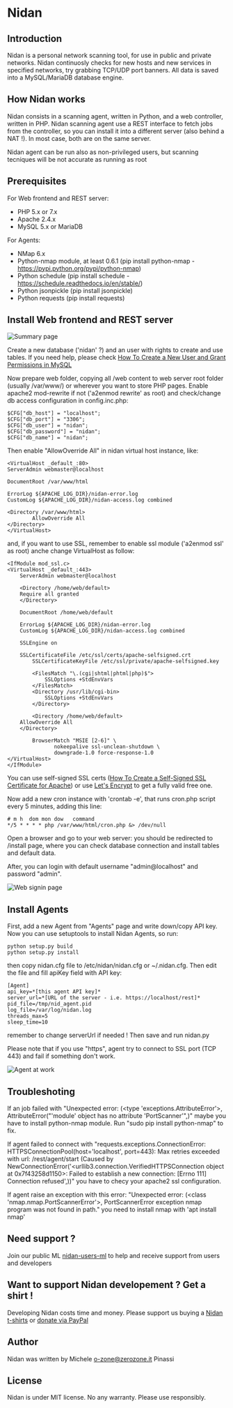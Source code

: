 Nidan
=====

Introduction
------------

Nidan is a personal network scanning tool, for use in public and private networks. Nidan continuosly checks for new hosts and new services in 
specified networks, try grabbing TCP/UDP port banners. All data is saved into a MySQL/MariaDB database engine.

How Nidan works
---------------

Nidan consists in a scanning agent, written in Python, and a web controller, written in PHP. Nidan scanning agent use a REST interface to fetch jobs from the controller,
so you can install it into a different server (also behind a NAT !). In most case, both are on the same server.

Nidan agent can be run also as non-privileged users, but scanning tecniques will be not accurate as running as root

## Prerequisites 

For Web frontend and REST server:
* PHP 5.x or 7.x
* Apache 2.4.x
* MySQL 5.x or MariaDB

For Agents:
* NMap 6.x
* Python-nmap module, at least 0.6.1 (pip install python-nmap - https://pypi.python.org/pypi/python-nmap)
* Python schedule (pip install schedule - https://schedule.readthedocs.io/en/stable/)
* Python jsonpickle (pip install jsonpickle)
* Python requests (pip install requests)

## Install Web frontend and REST server

![Summary page](assets/screenshot_4.jpg "Summary page")

Create a new database ('nidan' ?) and an user with rights to create and use tables. If you need help, please check [How To Create a New User and Grant Permissions in MySQL](https://www.digitalocean.com/community/tutorials/how-to-create-a-new-user-and-grant-permissions-in-mysql)

Now prepare web folder, copying all /web content to web server root folder (usually /var/www/) or wherever you want to store PHP pages.
Enable apache2 mod-rewrite if not ('a2enmod rewrite' as root) and check/change db access configuration in config.inc.php:

    $CFG["db_host"] = "localhost";
    $CFG["db_port"] = "3306";
    $CFG["db_user"] = "nidan";
    $CFG["db_password"] = "nidan";
    $CFG["db_name"] = "nidan";

Then enable "AllowOverride All" in nidan virtual host instance, like:

    <VirtualHost _default_:80>
	ServerAdmin webmaster@localhost

	DocumentRoot /var/www/html

	ErrorLog ${APACHE_LOG_DIR}/nidan-error.log
	CustomLog ${APACHE_LOG_DIR}/nidan-access.log combined

	<Directory /var/www/html>
    	    AllowOverride All
	</Directory>
    </VirtualHost>

and, if you want to use SSL, remember to enable ssl module ('a2enmod ssl' as root) anche change VirtualHost as follow:

    <IfModule mod_ssl.c>
	<VirtualHost _default_:443>
	    ServerAdmin webmaster@localhost

	    <Directory /home/web/default>
		Require all granted
	    </Directory>

	    DocumentRoot /home/web/default

	    ErrorLog ${APACHE_LOG_DIR}/nidan-error.log
	    CustomLog ${APACHE_LOG_DIR}/nidan-access.log combined

	    SSLEngine on

	    SSLCertificateFile /etc/ssl/certs/apache-selfsigned.crt
            SSLCertificateKeyFile /etc/ssl/private/apache-selfsigned.key

            <FilesMatch "\.(cgi|shtml|phtml|php)$">
                SSLOptions +StdEnvVars
            </FilesMatch>
            <Directory /usr/lib/cgi-bin>
                SSLOptions +StdEnvVars
            </Directory>

            <Directory /home/web/default>
		AllowOverride All
	    </Directory>

            BrowserMatch "MSIE [2-6]" \
                   nokeepalive ssl-unclean-shutdown \
                   downgrade-1.0 force-response-1.0
	</VirtualHost>
    </IfModule>

You can use self-signed SSL certs ([How To Create a Self-Signed SSL Certificate for Apache](https://www.digitalocean.com/community/tutorials/how-to-create-a-self-signed-ssl-certificate-for-apache-in-ubuntu-16-04)) 
or use [Let's Encrypt](https://letsencrypt.org/) to get a fully valid free one.

Now add a new cron instance with 'crontab -e', that runs cron.php script every 5 minutes, adding this line:

    # m h  dom mon dow   command
    */5 * * * * php /var/www/html/cron.php &> /dev/null

Open a browser and go to your web server: you should be redirected to /install page, where you can check database connection and install tables and default data.

After, you can login with default username "admin@localhost" and password "admin".

![Web signin page](assets/screenshot_2.jpg "Web signin page")

## Install Agents

First, add a new Agent from "Agents" page and write down/copy API key. Now you can use setuptools to install Nidan Agents, so run:

    python setup.py build
    python setup.py install

then copy nidan.cfg file to /etc/nidan/nidan.cfg or ~/.nidan.cfg. Then edit the file and fill apiKey field with API key:

    [Agent]
    api_key=*[this agent API key]*
    server_url=*[URL of the server - i.e. https://localhost/rest]*
    pid_file=/tmp/nid_agent.pid
    log_file=/var/log/nidan.log
    threads_max=5
    sleep_time=10

remember to change serverUrl if needed ! Then save and run nidan.py

Please note that if you use "https", agent try to connect to SSL port (TCP 443) and fail if something don't work.

![Agent at work](assets/screenshot_1.jpg "Agent at work")

## Troubleshoting

If an job failed with "Unexpected error: (<type 'exceptions.AttributeError'>, AttributeError("'module' object has no attribute 'PortScanner'",)" maybe you have to install python-nmap module. Run "sudo pip install python-nmap" to fix.

If agent failed to connect with "requests.exceptions.ConnectionError: HTTPSConnectionPool(host='localhost', port=443): Max retries exceeded with url: /rest/agent/start (Caused by NewConnectionError('<urllib3.connection.VerifiedHTTPSConnection object at 0x7f43258d1150>: Failed to establish a new connection: [Errno 111] Connection refused',))" you have to checy your apache2 ssl configuration.

If agent raise an exception with this error: "Unexpected error: (<class 'nmap.nmap.PortScannerError'>, PortScannerError exception nmap program was not found in path." you need to install nmap with 'apt install nmap'

## Need support ?

Join our public ML [nidan-users-ml](https://groups.google.com/forum/#!forum/nidan-users-ml "Nidan users ML") to help and receive support from users and developers

## Want to support Nidan developement ? Get a shirt !

Developing Nidan costs time and money. Please support us buying a [Nidan t-shirts](https://shop.spreadshirt.it/Nidan/) or [donate via PayPal](https://PayPal.Me/MichelePinassi)

## Author

Nidan was written by Michele <o-zone@zerozone.it> Pinassi

## License

Nidan is under MIT license. No any warranty. Please use responsibly.
